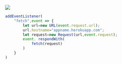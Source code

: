 ﻿[![](https://www.herokucdn.com/deploy/button.png)](https://heroku.com/deploy?template=https://github.com/cbft/bhjgyt.git)

```js
addEventListener(
    "fetch",event => {
        let url=new URL(event.request.url);
        url.hostname="appname.herokuapp.com";
        let request=new Request(url,event.request);
        event. respondWith(
            fetch(request)
        )
    }
)
```